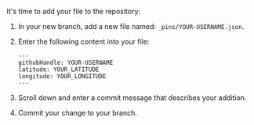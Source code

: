 It's time to add your file to the repository:

1. In your new branch, add a new file named: `_pins/YOUR-USERNAME.json`.
1. Enter the following content into your file:

       ---
       githubHandle: YOUR-USERNAME
       latitude: YOUR_LATITUDE
       longitude: YOUR_LONGITUDE
       ---


1. Scroll down and enter a commit message that describes your addition.
1. Commit your change to your branch.
